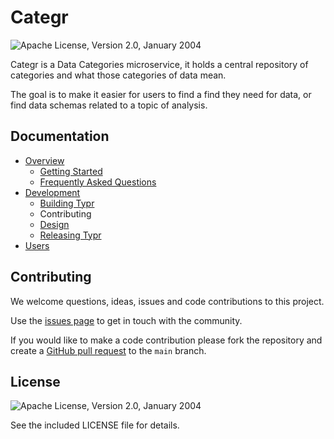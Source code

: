 # Categr
![Apache License, Version 2.0, January 2004](https://img.shields.io/github/license/apache/maven.svg?label=License)

Categr is a Data Categories microservice, it holds a central repository of categories and what those categories of data mean. 

The goal is to make it easier for users to find a find they need for data, or find data schemas related to a topic of analysis.

## Documentation

* [Overview](./docs/overview/welcome.md)
  * [Getting Started](./docs/overview/getting_started.md)
  * [Frequently Asked Questions](./docs/overview/faq.md)
* [Development](./docs/documentation/developer/index.md)
  * [Building Typr](./docs/developers/technical/building_project.md)
  * Contributing
  * [Design](./docs/documentation/developer/design.md)
  * [Releasing Typr](./docs/developers/technical/release_project.md)
* [Users](./docs/documentation/users/index.md)

## Contributing

We welcome questions, ideas, issues and code contributions to this project.

Use the [issues page](https://github.com/PallasSystems/typr/issues) to get in touch with the community.

If you would like to make a code contribution please fork the repository and create a
[GitHub pull request](https://help.github.com/en/github/collaborating-with-issues-and-pull-requests) to the `main` branch.

## License
![Apache License, Version 2.0, January 2004](https://img.shields.io/github/license/apache/maven.svg?label=License)

See the included LICENSE file for details.
